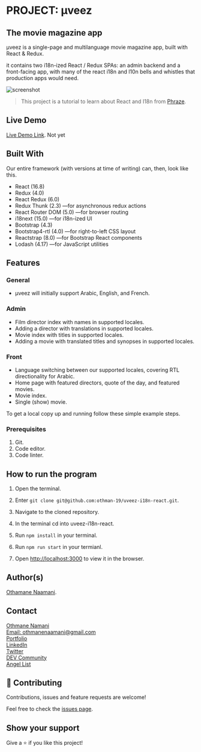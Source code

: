 # PROJECT: μveez 
## The movie magazine app 

μveez is a single-page and multilanguage movie magazine app, built with React & Redux.

it contains two i18n-ized React / Redux SPAs: an admin backend and a front-facing app, with many of the react i18n and l10n bells and whistles that production apps would need.

![screenshot](./bookstore.png)

> This project is a tutorial to learn about React and I18n from  [Phraze](https://phrase.com/blog/posts/react-i18n-app/).

## Live Demo

[Live Demo Link](). Not yet

## Built With

Our entire framework (with versions at time of writing) can, then, look like this.

- React (16.8)
- Redux (4.0)
- React Redux (6.0)
- Redux Thunk (2.3) —for asynchronous redux actions
- React Router DOM (5.0) —for browser routing
- i18next (15.0) —for i18n-ized UI
- Bootstrap (4.3)
- Bootstrap4-rtl (4.0) —for right-to-left CSS layout
- Reactstrap (8.0) —for Bootstrap React components
- Lodash (4.17) —for JavaScript utilities

## Features

### General
- μveez will initially support Arabic, English, and French.

### Admin
- Film director index with names in supported locales.
- Adding a director with translations in supported locales.
- Movie index with titles in supported locales.
- Adding a movie with translated titles and synopses in supported locales.

### Front
- Language switching between our supported locales, covering RTL directionality for Arabic.
- Home page with featured directors, quote of the day, and featured movies.
- Movie index.
- Single (show) movie.

To get a local copy up and running follow these simple example steps.

### Prerequisites

1. Git.
2. Code editor.
3. Code linter.

## How to run the program

1. Open the terminal.

2. Enter `git clone git@github.com:othman-19/uveez-i18n-react.git`.

3. Navigate to the cloned repository.

4. In the terminal cd into uveez-i18n-react.

5. Run `npm install` in your terminal.

6. Run `npm run start` in your termianl.

7. Open [http://localhost:3000](http://localhost:3000) to view it in the browser.

## Author(s)

[Othamane Naamani](https://github.com/othman-19/).

## Contact

[Othmane Namani](https://github.com/othman-19/)  
[Email: othmanenaamani@gmail.com](mailto:othmanenaamani@gmail.com)  
[Portfolio](https://othman-19.github.io/my_portfolio/)  
[LinkedIn](https://www.linkedin.com/in/othman-namani/)  
[Twitter](https://twitter.com/ONaamani)  
[DEV Community](https://dev.to/othman)  
[Angel List](https://angel.co/othmane-namani)  


## 🤝 Contributing

Contributions, issues and feature requests are welcome!

Feel free to check the [issues page](issues/).

## Show your support

Give a ⭐️ if you like this project!